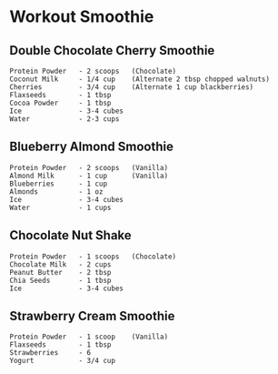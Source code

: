 # Workout Smoothie

## Double Chocolate Cherry Smoothie

```
Protein Powder   - 2 scoops   (Chocolate)
Coconut Milk     - 1/4 cup    (Alternate 2 tbsp chopped walnuts)
Cherries         - 3/4 cup    (Alternate 1 cup blackberries)
Flaxseeds        - 1 tbsp
Cocoa Powder     - 1 tbsp
Ice              - 3-4 cubes
Water            - 2-3 cups
```

## Blueberry Almond Smoothie

```
Protein Powder   - 2 scoops   (Vanilla)
Almond Milk      - 1 cup      (Vanilla)
Blueberries      - 1 cup
Almonds          - 1 oz
Ice              - 3-4 cubes
Water            - 1 cups
```

## Chocolate Nut Shake

```
Protein Powder   - 1 scoops   (Chocolate)
Chocolate Milk   - 2 cups
Peanut Butter    - 2 tbsp
Chia Seeds       - 1 tbsp
Ice              - 3-4 cubes
```

## Strawberry Cream Smoothie

```
Protein Powder   - 1 scoop    (Vanilla)
Flaxseeds        - 1 tbsp
Strawberries     - 6
Yogurt           - 3/4 cup
```
